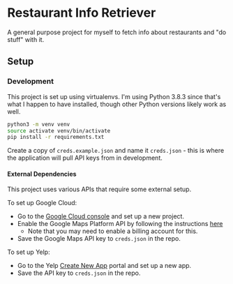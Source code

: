 # Restaurant Info Retriever

A general purpose project for myself to fetch info about restaurants and "do stuff" with it.

## Setup

### Development

This project is set up using virtualenvs. I'm using Python 3.8.3 since that's what I happen to have
installed, though other Python versions likely work as well.

```bash
python3 -m venv venv
source activate venv/bin/activate
pip install -r requirements.txt
```

Create a copy of `creds.example.json` and name it `creds.json` - this is where the application will
pull API keys from in development.

#### External Dependencies

This project uses various APIs that require some external setup.

To set up Google Cloud:

- Go to the [Google Cloud console](https://console.cloud.google.com/) and set up a new project.
- Enable the Google Maps Platform API by following the instructions [here](https://developers.google.com/maps/get-started)
    - Note that you may need to enable a billing account for this.
- Save the Google Maps API key to `creds.json` in the repo.

To set up Yelp:

- Go to the Yelp [Create New App](https://www.yelp.com/developers/v3/manage_app) portal and set up 
  a new app.
- Save the API key to `creds.json` in the repo.